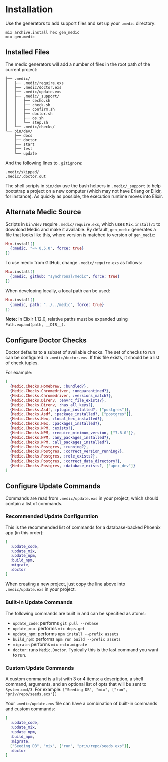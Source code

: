 # Installation

Use the generators to add support files and set up your `.medic` directory:

```shell
mix archive.install hex gen_medic
mix gen.medic
```

## Installed Files

The medic generators will add a number of files in the root path of the current project:

```
├── .medic/
│   ├── .medic/require.exs
│   ├── .medic/doctor.exs
│   ├── .medic/update.exs
│   ├── .medic/_support/
│   │   ├── cecho.sh
│   │   ├── check.sh
│   │   ├── confirm.sh
│   │   ├── doctor.sh
│   │   ├── os.sh
│   │   └── step.sh
│   └── .medic/checks/
└── bin/dev/
    ├── docs
    ├── doctor
    ├── start
    ├── test
    └── update
```

And the following lines to `.gitignore`:

```
.medic/skipped/
.medic/.doctor.out
```

The shell scripts in `bin/dev` use the bash helpers in `.medic/_support` to help bootstrap
a project on a new computer (which may not have Erlang or Elixir, for instance). As quickly
as possible, the execution runtime moves into Elixir.

## Alternate Medic Source

Scripts in `bin/dev` require `.medic/require.exs`, which uses `Mix.install/1` to download
Medic and make it available. By default, `gen_medic` generates a file that looks like this, where version
is matched to version of `gen_medic`:

```elixir
Mix.install([
  {:medic, "~> 0.5.0", force: true}
])
```

To use medic from GitHub, change `.medic/require.exs` as follows:

```elixir
Mix.install([
  {:medic, github: "synchronal/medic", force: true}
])
```

When developing locally, a local path can be used:

```elixir
Mix.install([
  {:medic, path: "../../medic", force: true}
])
```

**Note:** In Elixir 1.12.0, relative paths must be expanded using `Path.expand(path, __DIR__)`.


## Configure Doctor Checks

Doctor defaults to a subset of available checks. The set of checks to run
can be configured in `.medic/doctor.exs`. If this file exists, it should be a
list of check tuples.

For example:

```elixir
[
  {Medic.Checks.Homebrew, :bundled?},
  {Medic.Checks.Chromedriver, :unquarantined?},
  {Medic.Checks.Chromedriver, :versions_match?},
  {Medic.Checks.Direnv, :envrc_file_exists?},
  {Medic.Checks.Direnv, :has_all_keys?},
  {Medic.Checks.Asdf, :plugin_installed?, ["postgres"]},
  {Medic.Checks.Asdf, :package_installed?, ["postgres"]},
  {Medic.Checks.Hex, :local_hex_installed?},
  {Medic.Checks.Hex, :packages_installed?},
  {Medic.Checks.NPM, :exists?},
  {Medic.Checks.NPM, :require_minimum_version, ["7.8.0"]},
  {Medic.Checks.NPM, :any_packages_installed?},
  {Medic.Checks.NPM, :all_packages_installed?},
  {Medic.Checks.Postgres, :running?},
  {Medic.Checks.Postgres, :correct_version_running?},
  {Medic.Checks.Postgres, :role_exists?},
  {Medic.Checks.Postgres, :correct_data_directory?},
  {Medic.Checks.Postgres, :database_exists?, ["apex_dev"]}
]
```

## Configure Update Commands

Commands are read from `.medic/update.exs` in your project, which should
contain a list of commands.

### Recommended Update Configuration

This is the recommended list of commands for a database-backed Phoenix app (in this order):

```elixir
[
  :update_code,
  :update_mix,
  :update_npm,
  :build_npm,
  :migrate,
  :doctor
]
```

When creating a new project, just copy the line above into `.medic/update.exs`
in your project.

### Built-in Update Commands

The following commands are built in and can be specified as atoms:

- `update_code`: performs `git pull --rebase`
- `update_mix`: performs `mix deps.get`
- `update_npm`: performs `npm install --prefix assets`
- `build_npm`: performs `npm run build --prefix assets`
- `migrate`: performs `mix ecto.migrate`
- `doctor`: runs `Medic.Doctor`. Typically this is the last command you want to run.

### Custom Update Commands

A custom command is a list with 3 or 4 items: a description, a shell command, arguments,
and an optional list of opts that will be sent to `System.cmd/3`.
For example: `["Seeding DB", "mix", ["run", "priv/repo/seeds.exs"]]`

Your `.medic/update.exs` file can have a combination of built-in commands and custom commands:

```elixir
[
  :update_code,
  :update_mix,
  :update_npm,
  :build_npm,
  :migrate,
  ["Seeding DB", "mix", ["run", "priv/repo/seeds.exs"]],
  :doctor
]
```

